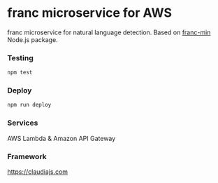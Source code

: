 # franc microservice for AWS

franc microservice for natural language detection. Based on [franc-min](https://github.com/wooorm/franc/tree/master/packages/franc-min) Node.js package.


### Testing

```bash
npm test
```


### Deploy

```bash
npm run deploy
```


### Services

AWS Lambda & Amazon API Gateway


### Framework

https://claudiajs.com
